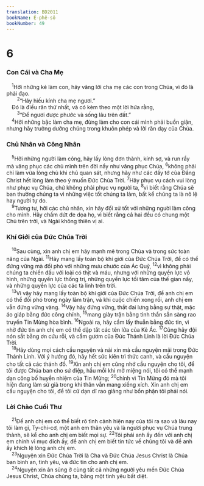 ```yaml
---
translation: BD2011
bookName: Ê-phê-sô 
bookNumber: 49
---
```


<div class="title"><h1>6</h1><h3>Con Cái và Cha Mẹ</h3></div>
<span class="verse eph_6_1"> <sup>1</sup>Hỡi những kẻ làm con, hãy vâng lời cha mẹ các con trong Chúa, vì đó là phải đạo.<br/></span>
<span class="verse eph_6_2">  <sup>2</sup>“Hãy hiếu kính cha mẹ ngươi.”<br/> Ðó là điều răn thứ nhất, và có kèm theo một lời hứa rằng,<br/></span>
<span class="verse eph_6_3">  <sup>3</sup>“Ðể ngươi được phước và sống lâu trên đất.” <br/></span>
<span class="verse eph_6_4"> <sup>4</sup>Hỡi những bậc làm cha mẹ, đừng làm cho con cái mình phải buồn giận, nhưng hãy trưởng dưỡng chúng trong khuôn phép và lời răn dạy của Chúa.<br/></span>
<div class="title"><h3>Chủ Nhân và Công Nhân</h3></div>
<span class="verse eph_6_5"> <sup>5</sup>Hỡi những người làm công, hãy lấy lòng đơn thành, kính sợ, và run rẩy mà vâng phục các chủ mình trên đời nầy như vâng phục Chúa, </span>
<span class="verse eph_6_6"><sup>6</sup>không phải chỉ làm vừa lòng chủ khi chủ quan sát, nhưng hãy như các đầy tớ của Ðấng Christ hết lòng làm theo ý muốn Ðức Chúa Trời. </span>
<span class="verse eph_6_7"><sup>7</sup>Hãy phục vụ cách vui lòng như phục vụ Chúa, chứ không phải phục vụ người ta, </span>
<span class="verse eph_6_8"><sup>8</sup>vì biết rằng Chúa sẽ ban thưởng chúng ta vì những việc tốt chúng ta làm, bất kể chúng ta là nô lệ hay người tự do.<br/></span>
<span class="verse eph_6_9"> <sup>9</sup>Tương tự, hỡi các chủ nhân, xin hãy đối xử tốt với những người làm công cho mình. Hãy chấm dứt đe dọa họ, vì biết rằng cả hai đều có chung một Chủ trên trời, và Ngài không thiên vị ai.<br/></span>
<div class="title"><h3>Khí Giới của Ðức Chúa Trời</h3></div>
<span class="verse eph_6_10"> <sup>10</sup>Sau cùng, xin anh chị em hãy mạnh mẽ trong Chúa và trong sức toàn năng của Ngài. </span>
<span class="verse eph_6_11"><sup>11</sup>Hãy mang lấy toàn bộ khí giới của Ðức Chúa Trời, để có thể đứng vững mà đối phó với những mưu chước của Ác Quỷ, </span>
<span class="verse eph_6_12"><sup>12</sup>vì không phải chúng ta chiến đấu với loài có thịt và máu, nhưng với những quyền lực vô hình, những quyền lực thống trị, những quyền lực tối tăm của thế gian nầy, và những quyền lực của các tà linh trên trời.<br/></span>
<span class="verse eph_6_13"> <sup>13</sup>Vì vậy hãy mang lấy toàn bộ khí giới của Ðức Chúa Trời, để anh chị em có thể đối phó trong ngày lâm trận, và khi cuộc chiến xong rồi, anh chị em vẫn đứng vững vàng. </span>
<span class="verse eph_6_14"><sup>14</sup>Vậy hãy đứng vững, thắt đai lưng bằng sự thật, mặc áo giáp bằng đức công chính, </span>
<span class="verse eph_6_15"><sup>15</sup>mang giày trận bằng tinh thần sẵn sàng rao truyền Tin Mừng hòa bình. </span>
<span class="verse eph_6_16"><sup>16</sup>Ngoài ra, hãy cầm lấy thuẫn bằng đức tin, vì nhờ đức tin anh chị em có thể dập tắt các tên lửa của Kẻ Ác. </span>
<span class="verse eph_6_17"><sup>17</sup>Cũng hãy đội nón sắt bằng ơn cứu rỗi, và cầm gươm của Ðức Thánh Linh là lời Ðức Chúa Trời.<br/></span>
<span class="verse eph_6_18"> <sup>18</sup>Hãy dùng mọi cách cầu nguyện và nài xin mà cầu nguyện mãi trong Ðức Thánh Linh. Với ý hướng đó, hãy hết sức kiên trì thức canh, và cầu nguyện cho tất cả các thánh đồ. </span>
<span class="verse eph_6_19"><sup>19</sup>Xin anh chị em cũng nhớ cầu nguyện cho tôi, để tôi được Chúa ban cho sứ điệp, hầu mỗi khi mở miệng nói, tôi có thể mạnh dạn công bố huyền nhiệm của Tin Mừng; </span>
<span class="verse eph_6_20"><sup>20</sup>chính vì Tin Mừng đó mà tôi hiện đang làm sứ giả trong khi thân vẫn mang xiềng xích. Xin anh chị em cầu nguyện cho tôi, để tôi cứ dạn dĩ rao giảng như bổn phận tôi phải nói.<br/></span>
<div class="title"><h3>Lời Chào Cuối Thư</h3></div>
<span class="verse eph_6_21"> <sup>21</sup>Ðể anh chị em có thể biết rõ tình cảnh hiện nay của tôi ra sao và lâu nay tôi làm gì, Ty-chi-cơ, một anh em thân yêu và là người phục vụ Chúa trung thành, sẽ kể cho anh chị em biết mọi sự. </span>
<span class="verse eph_6_22"><sup>22</sup>Tôi phái anh ấy đến với anh chị em chính vì mục đích ấy, để anh chị em biết tin tức về chúng tôi và để anh ấy khích lệ lòng anh chị em.<br/></span>
<span class="verse eph_6_23"> <sup>23</sup>Nguyện xin Ðức Chúa Trời là Cha và Ðức Chúa Jesus Christ là Chúa ban bình an, tình yêu, và đức tin cho anh chị em.<br/></span>
<span class="verse eph_6_24"> <sup>24</sup>Nguyện xin ân sủng ở cùng tất cả những người yêu mến Ðức Chúa Jesus Christ, Chúa chúng ta, bằng một tình yêu bất diệt.<br/></span>
